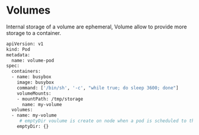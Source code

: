 # Volumes 
Internal storage of a volume are ephemeral, Volume allow to provide more storage to a container.
```sh
apiVersion: v1
kind: Pod
metadata:
  name: volume-pod
spec:
  containers:
  - name: busybox
    image: busybox
    command: ['/bin/sh', '-c', "while true; do sleep 3600; done"]
    volumeMounts:
    - mountPath: /tmp/storage
      name: my-volume      
  volumes:
  - name: my-volume 
     # emptyDir voulume is create on node when a pod is scheduled to the node.   
    emptyDir: {}     
```  